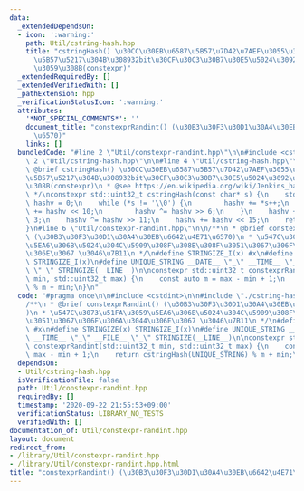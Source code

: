 ```yaml
---
data:
  _extendedDependsOn:
  - icon: ':warning:'
    path: Util/cstring-hash.hpp
    title: "cstringHash() \u30CC\u30EB\u6587\u5B57\u7D42\u7AEF\u3055\u308C\u305F\u6587\
      \u5B57\u5217\u304B\u308932bit\u30CF\u30C3\u30B7\u30E5\u5024\u3092\u751F\u6210\
      \u3059\u308B(constexpr)"
  _extendedRequiredBy: []
  _extendedVerifiedWith: []
  _pathExtension: hpp
  _verificationStatusIcon: ':warning:'
  attributes:
    '*NOT_SPECIAL_COMMENTS*': ''
    document_title: "constexprRandint() (\u30B3\u30F3\u30D1\u30A4\u30EB\u6642\u4E71\
      \u6570)"
    links: []
  bundledCode: "#line 2 \"Util/constexpr-randint.hpp\"\n\n#include <cstdint>\n\n#line\
    \ 2 \"Util/cstring-hash.hpp\"\n\n#line 4 \"Util/cstring-hash.hpp\"\n\n/**\n *\
    \ @brief cstringHash() \u30CC\u30EB\u6587\u5B57\u7D42\u7AEF\u3055\u308C\u305F\u6587\
    \u5B57\u5217\u304B\u308932bit\u30CF\u30C3\u30B7\u30E5\u5024\u3092\u751F\u6210\u3059\
    \u308B(constexpr)\n * @see https://en.wikipedia.org/wiki/Jenkins_hash_function\n\
    \ */\nconstexpr std::uint32_t cstringHash(const char* s) {\n    std::uint32_t\
    \ hashv = 0;\n    while (*s != '\\0') {\n        hashv += *s++;\n        hashv\
    \ += hashv << 10;\n        hashv ^= hashv >> 6;\n    }\n    hashv += hashv <<\
    \ 3;\n    hashv ^= hashv >> 11;\n    hashv += hashv << 15;\n    return hashv;\n\
    }\n#line 6 \"Util/constexpr-randint.hpp\"\n\n/**\n * @brief constexprRandint()\
    \ (\u30B3\u30F3\u30D1\u30A4\u30EB\u6642\u4E71\u6570)\n * \u547C\u3073\u51FA\u3059\
    \u5EA6\u306B\u5024\u304C\u5909\u308F\u308B\u308F\u3051\u3067\u306F\u306A\u3044\
    \u306E\u3067 \u3046\u7B11\n */\n#define STRINGIZE_I(x) #x\n#define STRINGIZE(x)\
    \ STRINGIZE_I(x)\n#define UNIQUE_STRING __DATE__ \"_\" __TIME__ \"_\" __FILE__\
    \ \"_\" STRINGIZE(__LINE__)\n\nconstexpr std::uint32_t constexprRandint(std::uint32_t\
    \ min, std::uint32_t max) {\n    const auto m = max - min + 1;\n    return cstringHash(UNIQUE_STRING)\
    \ % m + min;\n}\n"
  code: "#pragma once\n\n#include <cstdint>\n\n#include \"./cstring-hash.hpp\"\n\n\
    /**\n * @brief constexprRandint() (\u30B3\u30F3\u30D1\u30A4\u30EB\u6642\u4E71\u6570\
    )\n * \u547C\u3073\u51FA\u3059\u5EA6\u306B\u5024\u304C\u5909\u308F\u308B\u308F\
    \u3051\u3067\u306F\u306A\u3044\u306E\u3067 \u3046\u7B11\n */\n#define STRINGIZE_I(x)\
    \ #x\n#define STRINGIZE(x) STRINGIZE_I(x)\n#define UNIQUE_STRING __DATE__ \"_\"\
    \ __TIME__ \"_\" __FILE__ \"_\" STRINGIZE(__LINE__)\n\nconstexpr std::uint32_t\
    \ constexprRandint(std::uint32_t min, std::uint32_t max) {\n    const auto m =\
    \ max - min + 1;\n    return cstringHash(UNIQUE_STRING) % m + min;\n}\n"
  dependsOn:
  - Util/cstring-hash.hpp
  isVerificationFile: false
  path: Util/constexpr-randint.hpp
  requiredBy: []
  timestamp: '2020-09-22 21:55:53+09:00'
  verificationStatus: LIBRARY_NO_TESTS
  verifiedWith: []
documentation_of: Util/constexpr-randint.hpp
layout: document
redirect_from:
- /library/Util/constexpr-randint.hpp
- /library/Util/constexpr-randint.hpp.html
title: "constexprRandint() (\u30B3\u30F3\u30D1\u30A4\u30EB\u6642\u4E71\u6570)"
---
```

